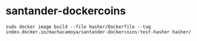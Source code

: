 # santander-dockercoins

```
sudo docker image build --file hasher/Dockerfile --tag index.docker.io/machacamoya/santander-dockercoins:test-hasher hasher/
